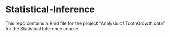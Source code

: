 Statistical-Inference
=====================
This repo contains a Rmd file for the project "Analysis of ToothGrowth data" for the Statistical Inference course.

